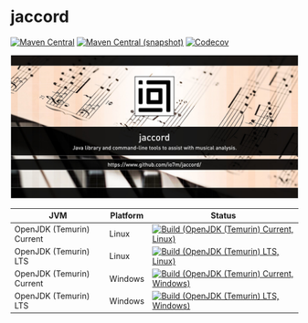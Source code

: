 jaccord
===

[![Maven Central](https://img.shields.io/maven-central/v/com.io7m.jaccord/com.io7m.jaccord.svg?style=flat-square)](http://search.maven.org/#search%7Cga%7C1%7Cg%3A%22com.io7m.jaccord%22)
[![Maven Central (snapshot)](https://img.shields.io/nexus/s/https/s01.oss.sonatype.org/com.io7m.jaccord/com.io7m.jaccord.svg?style=flat-square)](https://s01.oss.sonatype.org/content/repositories/snapshots/com/io7m/jaccord/)
[![Codecov](https://img.shields.io/codecov/c/github/io7m/jaccord.svg?style=flat-square)](https://codecov.io/gh/io7m/jaccord)

![jaccord](./src/site/resources/jaccord.jpg?raw=true)

| JVM | Platform | Status |
|-----|----------|--------|
| OpenJDK (Temurin) Current | Linux | [![Build (OpenJDK (Temurin) Current, Linux)](https://img.shields.io/github/actions/workflow/status/io7m/jaccord/workflows/main.linux.temurin.current.yml)](https://github.com/io7m/jaccord/actions?query=workflow%3Amain.linux.temurin.current)|
| OpenJDK (Temurin) LTS | Linux | [![Build (OpenJDK (Temurin) LTS, Linux)](https://img.shields.io/github/actions/workflow/status/io7m/jaccord/workflows/main.linux.temurin.lts.yml)](https://github.com/io7m/jaccord/actions?query=workflow%3Amain.linux.temurin.lts)|
| OpenJDK (Temurin) Current | Windows | [![Build (OpenJDK (Temurin) Current, Windows)](https://img.shields.io/github/actions/workflow/status/io7m/jaccord/workflows/main.windows.temurin.current.yml)](https://github.com/io7m/jaccord/actions?query=workflow%3Amain.windows.temurin.current)|
| OpenJDK (Temurin) LTS | Windows | [![Build (OpenJDK (Temurin) LTS, Windows)](https://img.shields.io/github/actions/workflow/status/io7m/jaccord/workflows/main.windows.temurin.lts.yml)](https://github.com/io7m/jaccord/actions?query=workflow%3Amain.windows.temurin.lts)|
